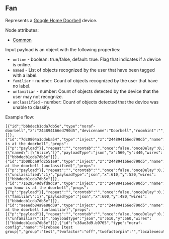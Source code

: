 ## Fan

Represents a [Google Home Doorbell](https://developers.google.com/assistant/smarthome/guides/doorbell) device.

Node attributes:
- [Common](../common.md)

Input payload is an object with the following properties:
- `online` - boolean: true/false, default: true. Flag that indicates if a device is online.
- `named` - List of objects recognized by the user that have been tagged with a label.
- `familiar` - number: Count of objects recognized by the user that have no label.
- `unfamiliar` - number: Count of objects detected by the device that the user may not recognize.
- `unclassified` - number: Count of objects detected that the device was unable to classify.

Example flow:
```
[{"id":"bbbdecb1cda7db5e","type":"noraf-doorbell","z":"244894166ed790d5","devicename":"Doorbell","roomhint":"","name":"","nora":"c38ae3d9.b9765","topic":"","filter":false,"x":880,"y":480,"wires":[]},{"id":"7dc0804a1cdeba54","type":"inject","z":"244894166ed790d5","name":"\"Alice\" is at the doorbell","props":[{"p":"payload"}],"repeat":"","crontab":"","once":false,"onceDelay":0.1,"topic":"","payload":"{\"named\":[\"Alice\"]}","payloadType":"json","x":560,"y":440,"wires":[["bbbdecb1cda7db5e"]]},{"id":"1b08bca9fd2551e9","type":"inject","z":"244894166ed790d5","name":"someone's at the doorbell (unclassified)","props":[{"p":"payload"}],"repeat":"","crontab":"","once":false,"onceDelay":0.1,"topic":"","payload":"{\"unclassified\":1}","payloadType":"json","x":610,"y":520,"wires":[["bbbdecb1cda7db5e"]]},{"id":"71629549d9fd9dc9","type":"inject","z":"244894166ed790d5","name":"someone you know is at the doorbell","props":[{"p":"payload"}],"repeat":"","crontab":"","once":false,"onceDelay":0.1,"topic":"","payload":"{\"familiar\":1}","payloadType":"json","x":600,"y":480,"wires":[["bbbdecb1cda7db5e"]]},{"id":"aeeedb84a9e88d39","type":"inject","z":"244894166ed790d5","name":"someone's at the doorbell (unfamiliar)","props":[{"p":"payload"}],"repeat":"","crontab":"","once":false,"onceDelay":0.1,"topic":"","payload":"{\"unfamiliar\":1}","payloadType":"json","x":610,"y":560,"wires":[["bbbdecb1cda7db5e"]]},{"id":"c38ae3d9.b9765","type":"noraf-config","name":"Firebase [test group]","group":"test","twofactor":"off","twofactorpin":"","localexecution":true,"structure":"","storeStateInContext":true,"disableValidationErrors":false}]
```
